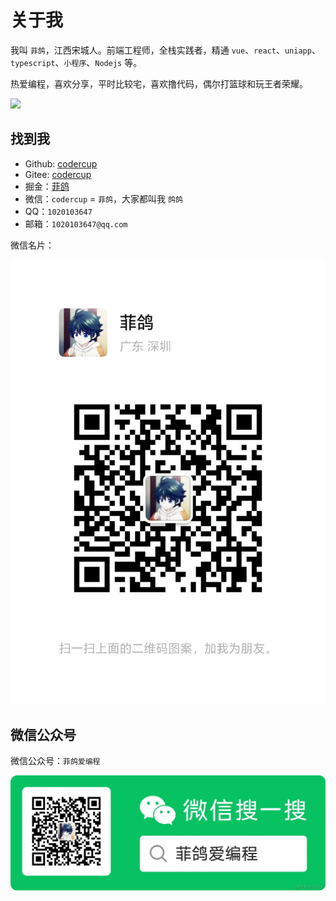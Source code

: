 # 关于我

我叫 `菲鸽`，江西宋城人。前端工程师，全栈实践者，精通 `vue`、`react`、`uniapp`、`typescript`、`小程序`、`Nodejs` 等。

热爱编程，喜欢分享，平时比较宅，喜欢撸代码，偶尔打篮球和玩王者荣耀。

<!-- ![alt text](image-2.png) -->

[![](https://opengraph.githubassets.com/1cac1150838995e1f7d1643c00eee51a5d884f2054f995c9d3225b07b0eddb39/codercup/unibest)](https://github.com/codercup/unibest)

## 找到我

- Github: [codercup](https://github.com/codercup)
- Gitee: [codercup](https://gitee.com/codercup)
- 掘金：[菲鸽](https://juejin.cn/user/3263006241460792/posts)
- 微信：`codercup` = `菲鸽`，大家都叫我 `鸽鸽`
- QQ：`1020103647`
- 邮箱：`1020103647@qq.com`

微信名片：

![菲鸽](./screenshots/wx-me.png)

## 微信公众号

微信公众号：`菲鸽爱编程`

![微信公众号](./screenshots/wx-gzh.png)

<!-- ## 靓照

五一陪儿子玩，不料给我拍出来美美的靓照，正好没有合适的照片，就用它了。

`2024年5月5日`，最新鲜的照片了。

![alt text](image-3.png) -->

